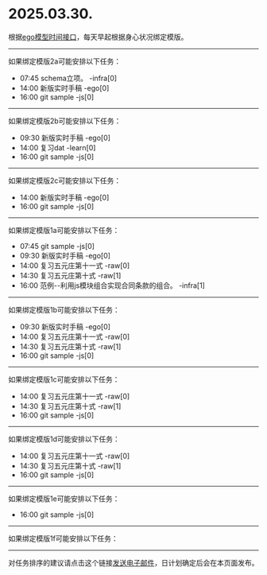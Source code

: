 # 2025.03.30.

根据[ego模型时间接口](https://gitee.com/hyg/blog/blob/master/timeflow.md)，每天早起根据身心状况绑定模版。

---
如果绑定模版2a可能安排以下任务：

- 07:45	schema立项。 -infra[0]
- 14:00	新版实时手稿 -ego[0]
- 16:00	git sample -js[0]

---
如果绑定模版2b可能安排以下任务：

- 09:30	新版实时手稿 -ego[0]
- 14:00	复习dat -learn[0]
- 16:00	git sample -js[0]

---
如果绑定模版2c可能安排以下任务：

- 14:00	新版实时手稿 -ego[0]
- 16:00	git sample -js[0]

---
如果绑定模版1a可能安排以下任务：

- 07:45	git sample -js[0]
- 09:30	新版实时手稿 -ego[0]
- 14:00	复习五元庄第十一式 -raw[0]
- 14:30	复习五元庄第十式 -raw[1]
- 16:00	范例--利用js模块组合实现合同条款的组合。 -infra[1]

---
如果绑定模版1b可能安排以下任务：

- 09:30	新版实时手稿 -ego[0]
- 14:00	复习五元庄第十一式 -raw[0]
- 14:30	复习五元庄第十式 -raw[1]
- 16:00	git sample -js[0]

---
如果绑定模版1c可能安排以下任务：

- 14:00	复习五元庄第十一式 -raw[0]
- 14:30	复习五元庄第十式 -raw[1]
- 16:00	git sample -js[0]

---
如果绑定模版1d可能安排以下任务：

- 14:00	复习五元庄第十一式 -raw[0]
- 14:30	复习五元庄第十式 -raw[1]
- 16:00	git sample -js[0]

---
如果绑定模版1e可能安排以下任务：

- 16:00	git sample -js[0]

---
如果绑定模版1f可能安排以下任务：


---
对任务排序的建议请点击这个链接<a href="mailto:huangyg@mars22.com?subject=关于2025.03.30.任务排序的建议&body=date: 2025.03.30.%0D%0Afile: ../../blog/release/time/d.20250330.md%0D%0A---请勿修改邮件主题及以上内容---%0D%0A">发送电子邮件</a>，日计划确定后会在本页面发布。
